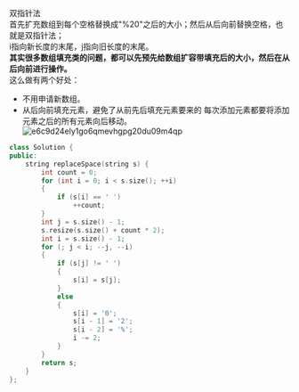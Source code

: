 双指针法  
首先扩充数组到每个空格替换成"%20"之后的大小；然后从后向前替换空格，也就是双指针法；  
i指向新长度的末尾，j指向旧长度的末尾。  
**其实很多数组填充类的问题，都可以先预先给数组扩容带填充后的大小，然后在从后向前进行操作。**  
这么做有两个好处：  
- 不用申请新数组。  
- 从后向前填充元素，避免了从前先后填充元素要来的 每次添加元素都要将添加元素之后的所有元素向后移动。  
![e6c9d24ely1go6qmevhgpg20du09m4qp](https://user-images.githubusercontent.com/83362131/187460882-2cd7303d-0e62-4d95-9c50-18b2536ea433.gif)

```cpp
class Solution {
public:
    string replaceSpace(string s) {
        int count = 0;
        for (int i = 0; i < s.size(); ++i)
        {
            if (s[i] == ' ')
                ++count;
        }
        int j = s.size() - 1;
        s.resize(s.size() + count * 2);
        int i = s.size() - 1;
        for (; j < i; --j, --i)
        {
            if (s[j] != ' ')
            {
                s[i] = s[j];
            }
            else
            {
                s[i] = '0';
                s[i - 1] = '2';
                s[i - 2] = '%';
                i -= 2;
            }
        }
        return s;
    }
};
```
